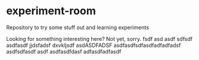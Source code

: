 # experiment-room
Repository to try some stuff out and learning experiments

Looking for something interesting here? Not yet, sorry.
fsdf
asd
asdf
sdfsdf
asdfasdf
jjdsfadsf
dxvkljsdf
asdASDFADSF
asdfasdfsdfasdfadfadfadsf
asdfsdfasdf
asdf
asdfasdfdasf
adfasdfadfasdf
